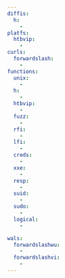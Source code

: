 ```yaml
---
diffis:
  h:
    -
platfs:
  htbvip:
    -
curls:
  forwardslash:
    -
functions:
  unix:
    -
  h:
    -
  htbvip:
    -
  fuzz:
    -
  rfi:
    -
  lfi:
    -
  creds:
    -
  xxe:
    -
  resp:
    -
  suid:
    -
  sudo:
    -
  logical:
    -

wals:
  forwardslashwu:
    -
  forwardslashvi:
    -
---
```

